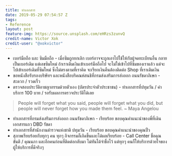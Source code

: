 ```yaml
---
title: ทำเอกสาร
date: 2019-05-29 07:54:57 Z
tags:
- Reference
layout: post
feature-img: https://source.unsplash.com/eHRzs3zunvQ
credit-name: Victor Xok
credit-user: "@xokvictor"
---
```


- เบอร์มือถือ และ ซิมมือถือ - เมื่อซิมถูกยกเลิก เบอร์อาจจะถูกเอาไปใช้ให้กับผู้จดทะเบียนอื่น กลายเป็นเบอร์เดิม แต่เลขซิมใหม่ ถ้าเราเติมเงินเข้าเบอร์มือถือไป จะไม่ใช่เข้าไปที่ซิมของเราแล้ว แต่จะไปเข้าเบอร์เดิมที่ซิมใหม่ ซึ่งไม่ตรงตามที่เราคิด จะเรียกเงินคืนต้องติดต่อ Shop ที่เราเติมเงิน
- ขอหนังสือรับรองบริษัทฯ และหนังสือบริคณห์สนธิที่กรมส่งเสริมการส่งออก ถนนรัชดาภิเษก - สะดวก / รวดเร็ว
- ตรวจสอบประวัติอาชญากรรมด้วยตัวเอง (บัตรประจำตัวประชาชน) - ทำเอกสารที่ปทุมวัน / ค่าบริการ 100 บาท / รอรับผลการตรวจประวัติได้เลย

> People will forget what you said, people will forget what you did, but people will never forget how you made them feel. ~ Maya Angelou

<i class="fa fa-child" style="color:plum"></i>

- ทำเอกสารที่กรมส่งเสริมการส่งออก ถนนรัชดาภิเษก - เรียบร้อย ขอบคุณคำแนะนำของพี่ที่เดินเอกสารแถว DBD รัชดา
- ทำเอกสารที่สำนักงานตำรวจแห่งชาติ ปทุมวัน - เรียบร้อย ขอบคุณคำแนะนำของคุณปิ๋ว
- สุภาพเรียบร้อยกับทุกๆ คน ทุกๆ กิจกรรมก็เกิดขึ้นและได้ผลเรียบร้อย - Call Center ชื่อคุณขันติ / คุณนภา และอีกคนก่อนที่ติดต่อกลับมา ไม่ทันได้จำชื่อไว้ แต่ทุกๆ คนก็ให้บริการด้วยใจของผู้ให้บริการที่ดีจริงๆ
